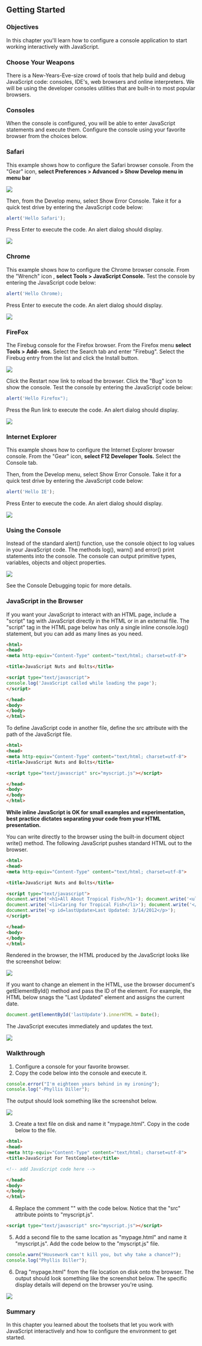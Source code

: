 ## Getting Started

### Objectives

In this chapter you'll learn how to configure a console application to start working
interactively with JavaScript.

### Choose Your Weapons

There is a New-Years-Eve-size crowd of tools that help build and debug JavaScript code:
consoles, IDE's, web browsers and online interpreters. We will be using the developer
consoles utilities that are built-in to most popular browsers.

### Consoles

When the console is configured, you will be able to enter JavaScript statements and
execute them. Configure the console using your favorite browser from the choices below.

### Safari

This example shows how to configure the Safari browser console. From the "Gear" icon, **select Preferences > Advanced > Show Develop menu in menu bar**

![](../media/image1.png)

Then, from the Develop menu, select Show Error Console. Take it for a quick test drive by entering the JavaScript code below:

```javascript
alert('Hello Safari');
```

Press Enter to execute the code. An alert dialog should display.

![](../media/image2.png)

### Chrome

This example shows how to configure the Chrome browser console. From the "Wrench" icon	, **select Tools > JavaScript Console.** Test the console by entering the JavaScript code below:

```javascript
alert('Hello Chrome);
```

Press Enter to execute the code. An alert dialog should display.

![](../media/image3.png)

### FireFox

The Firebug console for the Firefox browser. From the Firefox menu **select Tools > Add- ons.** Select the Search tab and enter "Firebug". Select the Firebug entry from the list and click the Install button.

![](../media/Image4.png)

Click the Restart now link to reload the browser. Click the "Bug" icon	to show the console. Test the console by entering the JavaScript code below:

```javascript
alert('Hello Firefox");
```

Press the Run link to execute the code. An alert dialog should display.

![](../media/image5.png)

### Internet Explorer

This example shows how to configure the Internet Explorer browser console. From the "Gear" icon, **select F12 Developer Tools.** Select the Console tab.

Then, from the Develop menu, select Show Error Console. Take it for a quick test drive by entering the JavaScript code below:

```javascript
alert('Hello IE');
```

Press Enter to execute the code. An alert dialog should display.

![](../media/image6.png)

### Using the Console

Instead of the standard alert() function, use the console object to log values in your JavaScript code. The methods log(), warn() and error() print statements into the console. The console can output primitive types, variables, objects and object properties.

![](../media/image7.png)

See the Console Debugging topic for more details.

### JavaScript in the Browser

If you want your JavaScript to interact with an HTML page, include a "script" tag with JavaScript directly in the HTML or in an external file. The "script" tag in the HTML page below has only a single inline console.log() statement, but you can add as many lines as you need.

```html
<html>
<head>
<meta http-equiv="Content-Type" content="text/html; charset=utf-8">

<title>JavaScript Nuts and Bolts</title>

<script type="text/javascript">
console.log('JavaScript called while loading the page');
</script>

</head>
<body>
</body>
</html>
```

To define JavaScript code in another file, define the src attribute with the path of the JavaScript file.

```html
<html>
<head>
<meta http-equiv="Content-Type" content="text/html; charset=utf-8">
<title>JavaScript Nuts and Bolts</title>

<script type="text/javascript" src="myscript.js"></script>

</head>
<body>
</body>
</html>
```

**While inline JavaScript is OK for small examples and experimentation, best practice dictates separating your code from your HTML presentation.**

You can write directly to the browser using the built-in document object write() method. The following JavaScript pushes standard HTML out to the browser.

```html
<html>
<head>
<meta http-equiv="Content-Type" content="text/html; charset=utf-8">

<title>JavaScript Nuts and Bolts</title>

<script type="text/javascript">
document.write('<h1>All About Tropical Fish</h1>'); document.write('<ul>'); document.write('<li>Choosing Tropical Fish</li>'); document.write('<li>Aquariums</li>');
document.write('<li>Caring for Tropical Fish</li>'); document.write('</ul>');
document.write('<p id=lastUpdate>Last Updated: 3/14/2012</p>');
</script>

</head>
<body>
</body>
</html>
```

Rendered in the browser, the HTML produced by the JavaScript looks like the screenshot below:

![](../media/image8.png)

If you want to change an element in the HTML, use the browser document's getElementById() method and pass the ID of the element. For example, the HTML below snags the "Last Updated" element and assigns the current date.
```javascript
document.getElementById('lastUpdate').innerHTML = Date();
```

The JavaScript executes immediately and updates the text.

![](../media/image9.png)

### Walkthrough

1.	Configure a console for your favorite browser.
2.	Copy the code below into the console and execute it.

```javascript
console.error("I'm eighteen years behind in my ironing"); 
console.log("-Phyllis Diller");
```

The output should look something like the screenshot below.

![](../media/image10.png)

3.	Create a text file on disk and name it "mypage.html". Copy in the code below to the file.

```html
<html>
<head>
<meta http-equiv="Content-Type" content="text/html; charset=utf-8">
<title>JavaScript For TestComplete</title>

<!-- add JavaScript code here -->

</head>
<body>
</body>
</html>
```
4.	Replace the comment "<!-- add code here -->" with the code below. Notice that the "src" attribute points to "myscript.js".

```html
<script type="text/javascript" src="myscript.js"></script>
```

5.	Add a second file to the same location as "mypage.html" and name it "myscript.js". Add the code below to the "myscript.js" file.

```javascript
console.warn("Housework can't kill you, but why take a chance?"); 
console.log("Phyllis Diller");
```

6.	Drag "mypage.html" from the file location on disk onto the browser. The output should look something like the screenshot below. The specific display details will depend on the browser you're using.

![](../media/image11.png)

### Summary

In this chapter you learned about the toolsets that let you work with JavaScript interactively and how to configure the environment to get started.